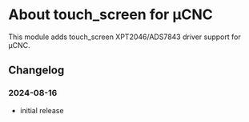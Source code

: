 # About touch_screen for µCNC

This module adds touch_screen XPT2046/ADS7843 driver support for µCNC.

## Changelog

### 2024-08-16

- initial release
